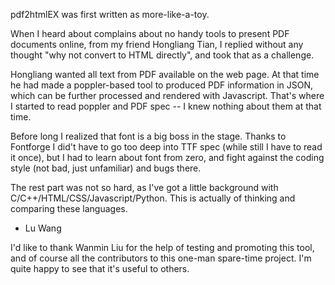 pdf2htmlEX was first written as more-like-a-toy. 

When I heard about complains about no handy tools to present PDF documents online, from my friend Hongliang Tian, I replied without any thought "why not convert to HTML directly", and took that as a challenge. 

Hongliang wanted all text from PDF available on the web page. At that time he had made a poppler-based tool to produced PDF information in JSON, which can be further processed and rendered with Javascript. That's where I started to read poppler and PDF spec -- I knew nothing about them at that time.

Before long I realized that font is a big boss in the stage. Thanks to Fontforge I did't have to go too deep into TTF spec (while still I have to read it once), but I had to learn about font from zero, and fight against the coding style (not bad, just unfamiliar) and bugs there.

The rest part was not so hard, as I've got a little background with C/C++/HTML/CSS/Javascript/Python. This is actually of thinking and comparing these languages.

- Lu Wang

I'd like to thank Wanmin Liu for the help of testing and promoting this tool, and of course all the contributors to this one-man spare-time project. I'm quite happy to see that it's useful to others.